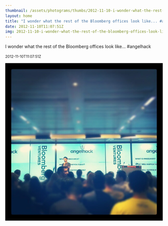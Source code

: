 ```yaml
---
thumbnail: /assets/photograms/thumbs/2012-11-10-i-wonder-what-the-rest-of-the-bloomberg-offices-look-like-----angelhack.jpg
layout: home
title: "I wonder what the rest of the Bloomberg offices look like... #angelhack"
date: 2012-11-10T11:07:51Z
img: 2012-11-10-i-wonder-what-the-rest-of-the-bloomberg-offices-look-like-----angelhack.jpg
---
```


I wonder what the rest of the Bloomberg offices look like... #angelhack

<small>2012-11-10T11:07:51Z</small>

![I wonder what the rest of the Bloomberg offices look like... #angelhack](2012-11-10-i-wonder-what-the-rest-of-the-bloomberg-offices-look-like-----angelhack.jpg)

